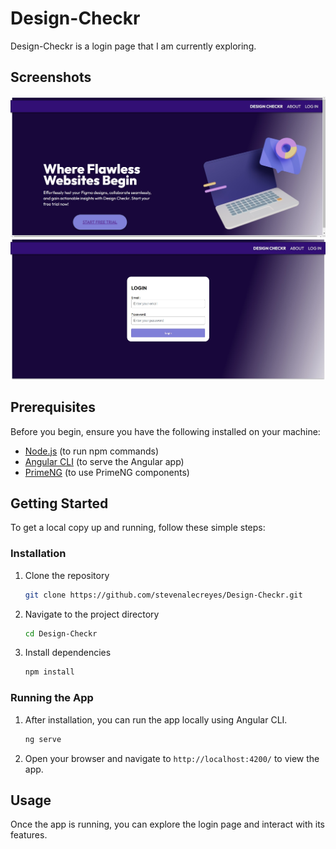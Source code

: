 # Design-Checkr

Design-Checkr is a login page that I am currently exploring.

## Screenshots

![Screenshot 1](Screenshots/LandingPage.jpg)
![Screenshot 2](Screenshots/LoginPage.jpg)

## Prerequisites

Before you begin, ensure you have the following installed on your machine:
- [Node.js](https://nodejs.org/) (to run npm commands)
- [Angular CLI](https://cli.angular.io/) (to serve the Angular app)
- [PrimeNG](https://primefaces.org/primeng/) (to use PrimeNG components)

## Getting Started

To get a local copy up and running, follow these simple steps:

### Installation

1. Clone the repository
    ```bash
    git clone https://github.com/stevenalecreyes/Design-Checkr.git
    ```

2. Navigate to the project directory
    ```bash
    cd Design-Checkr
    ```

3. Install dependencies
    ```bash
    npm install
    ```

### Running the App

1. After installation, you can run the app locally using Angular CLI.
    ```bash
    ng serve
    ```

2. Open your browser and navigate to `http://localhost:4200/` to view the app.

## Usage

Once the app is running, you can explore the login page and interact with its features.